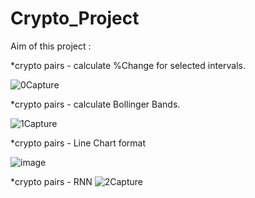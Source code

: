 # Crypto_Project

Aim of this project :

*crypto pairs - calculate %Change for selected intervals.

 ![0Capture](https://user-images.githubusercontent.com/42588650/224578345-52fae6d0-6bfb-4edd-9cfb-352bab07be56.JPG)

*crypto pairs - calculate Bollinger Bands.
 
  ![1Capture](https://user-images.githubusercontent.com/42588650/224578494-1f3f91b0-b07c-4038-8355-9fe82151d1b3.JPG)
  
*crypto pairs - Line Chart format

  ![image](https://user-images.githubusercontent.com/42588650/209485685-3cd6162a-dcd6-4f5c-aa77-d120adc0076d.png)

*crypto pairs - RNN
  ![2Capture](https://user-images.githubusercontent.com/42588650/224579698-403de1f1-776c-4a4d-a8d8-877688e29b60.JPG)
